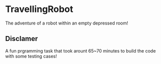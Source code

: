 # TravellingRobot
The adventure of a robot within an empty depressed room!

## Disclamer
A fun prgramming task that took arount 65~70 minutes to build the code with some testing cases!
